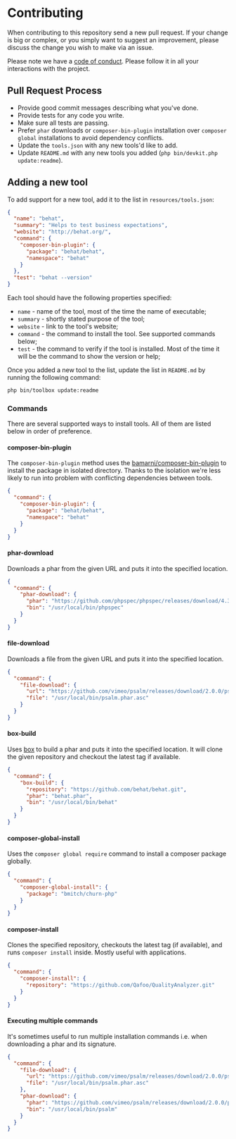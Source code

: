 # Contributing

When contributing to this repository send a new pull request.
If your change is big or complex, or you simply want to suggest an improvement,
please discuss the change you wish to make via an issue.

Please note we have a [code of conduct](CODE_OF_CONDUCT.md). Please follow it in all your interactions with the project.

## Pull Request Process

* Provide good commit messages describing what you've done.
* Provide tests for any code you write.
* Make sure all tests are passing.
* Prefer `phar` downloads or `composer-bin-plugin` installation over `composer global` installations to avoid dependency conflicts.
* Update the `tools.json` with any new tools'd like to add.
* Update `README.md` with any new tools you added (`php bin/devkit.php update:readme`).

## Adding a new tool

To add support for a new tool, add it to the list in `resources/tools.json`:

```json
{
  "name": "behat",
  "summary": "Helps to test business expectations",
  "website": "http://behat.org/",
  "command": {
    "composer-bin-plugin": {
      "package": "behat/behat",
      "namespace": "behat"
    }
  },
  "test": "behat --version"
}
```

Each tool should have the following properties specified:

* `name` - name of the tool, most of the time the name of executable;
* `summary` - shortly stated purpose of the tool;
* `website` - link to the tool's website;
* `command` - the command to install the tool. See supported commands below;
* `test` - the command to verify if the tool is installed. Most of the time it will be the command to show the version or help;

Once you added a new tool to the list, update the list in `README.md` by running the following command:

```bash
php bin/toolbox update:readme
```

### Commands

There are several supported ways to install tools.
All of them are listed below in order of preference.

#### composer-bin-plugin

The `composer-bin-plugin` method uses the [bamarni/composer-bin-plugin](https://github.com/bamarni/composer-bin-plugin)
to install the package in isolated directory.
Thanks to the isolation we're less likely to run into problem with conflicting dependencies between tools.

```json
{
  "command": {
    "composer-bin-plugin": {
      "package": "behat/behat",
      "namespace": "behat"
    }
  }
}
```

#### phar-download

Downloads a phar from the given URL and puts it into the specified location.

```json
{
  "command": {
    "phar-download": {
      "phar": "https://github.com/phpspec/phpspec/releases/download/4.3.0/phpspec.phar",
      "bin": "/usr/local/bin/phpspec"
    }
  }
}
```

#### file-download

Downloads a file from the given URL and puts it into the specified location.

```json
{
  "command": {
    "file-download": {
      "url": "https://github.com/vimeo/psalm/releases/download/2.0.0/psalm.phar.asc",
      "file": "/usr/local/bin/psalm.phar.asc"
    }
  }
}
```

#### box-build

Uses [box](https://box-project.github.io/box2/) to build a phar and puts it into the specified location.
It will clone the given repository and checkout the latest tag if available.

```json
{
  "command": {
    "box-build": {
      "repository": "https://github.com/behat/behat.git",
      "phar": "behat.phar",
      "bin": "/usr/local/bin/behat"
    }
  }
}
```

#### composer-global-install

Uses the `composer global require` command to install a composer package globally.

```json
{
  "command": {
    "composer-global-install": {
      "package": "bmitch/churn-php"
    }
  }
}
```

#### composer-install

Clones the specified repository, checkouts the latest tag (if available), and runs `composer install` inside.
Mostly useful with applications.

```json
{
  "command": {
    "composer-install": {
      "repository": "https://github.com/Qafoo/QualityAnalyzer.git"
    }
  }
}
```

#### Executing multiple commands

It's sometimes useful to run multiple installation commands i.e. when downloading a phar and its signature.

```json
{
  "command": {
    "file-download": {
      "url": "https://github.com/vimeo/psalm/releases/download/2.0.0/psalm.phar.asc",
      "file": "/usr/local/bin/psalm.phar.asc"
    },
    "phar-download": {
      "phar": "https://github.com/vimeo/psalm/releases/download/2.0.0/psalm.phar",
      "bin": "/usr/local/bin/psalm"
    }
  }
}
```

